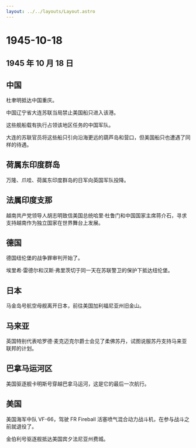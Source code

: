 ```yaml
---
layout: ../../layouts/Layout.astro
---
```


# 1945-10-18

## 1945 年 10 月 18 日

## 中国

杜聿明抵达中国重庆。

中国辽宁省大连苏联当局禁止美国船只进入该港。

这些舰船载有执行占领该地区任务的中国军队。

大连的苏联官员将这些船只引向沿海更远的葫芦岛和营口，但美国船只也遭遇了同样的待遇。

## 荷属东印度群岛

万隆、爪哇、荷属东印度群岛的日军向英国军队投降。

## 法属印度支那

越南共产党领导人胡志明致信美国总统哈里·杜鲁门和中国国家主席蒋介石，寻求支持越南作为独立国家在世界舞台上发展。

## 德国

德国纽伦堡的战争罪审判开始了。

埃里希·雷德尔和汉斯·弗里茨切于同一天在苏联警卫的保护下抵达纽伦堡。

## 日本

马金岛号航空母舰离开日本，前往美国加利福尼亚州旧金山。

## 马来亚

英国特别代表哈罗德·麦克迈克尔爵士会见了柔佛苏丹，试图说服苏丹支持马来亚联邦的计划。

## 巴拿马运河区

美国驱逐舰卡明斯号穿越巴拿马运河，这是它的最后一次航行。

## 美国

美国海军中队 VF-66，驾驶 FR Fireball
活塞喷气混合动力战斗机，在参与战斗之前就退役了。

金伯利号驱逐舰抵达美国宾夕法尼亚州费城。